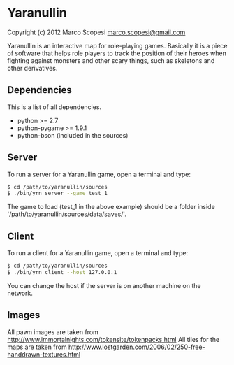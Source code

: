 # Yaranullin

Copyright (c) 2012 Marco Scopesi <marco.scopesi@gmail.com>

Yaranullin is an interactive map for role-playing games. Basically it is
a piece of software that helps role players to track the position of their
heroes when fighting against monsters and other scary things, such as
skeletons and other derivatives.

## Dependencies

This is a list of all dependencies.

* python >= 2.7
* python-pygame >= 1.9.1
* python-bson (included in the sources)

## Server

To run a server for a Yaranullin game, open a terminal and type:

```bash
$ cd /path/to/yaranullin/sources
$ ./bin/yrn server --game test_1
```

The game to load (test_1 in the above example) should be a folder inside '/path/to/yaranullin/sources/data/saves/'.

## Client

To run a client for a Yaranullin game, open a terminal and type:

```bash
$ cd /path/to/yaranullin/sources
$ ./bin/yrn client --host 127.0.0.1
```

You can change the host if the server is on another machine on the network.


## Images

All pawn images are taken from http://www.immortalnights.com/tokensite/tokenpacks.html
All tiles for the maps are taken from http://www.lostgarden.com/2006/02/250-free-handdrawn-textures.html
